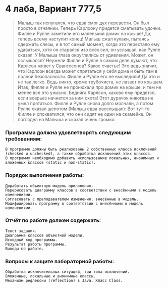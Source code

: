 # 4 лаба, Вариант 777,5

>Малыш так испугался, что едва смог дух перевести. Он был просто в отчаянии. Теперь Карлсону придется сматывать удочки. Филле и Рулле заметили его маленький домик на крыше! Да, теперь всему наступит конец! Малыш сжал кулаки, пытаясь сдержать слезы, и в тот самый момент, когда это перестало ему удаваться, хотя он старался изо всех сил, он услышал, как Рулле сказал: У Малыша глаза округлились от удивления. Может, он ослышался? Неужели Филле и Рулле в самом деле думают, что Карлсон живет у Свантесонов? Какое счастье! Это ведь значит, что Карлсон всегда может спрятаться у себя дома и быть там в полной безопасности. Филле и Рулле его не выследили! Да это и не так легко. Ведь никто, кроме трубочиста, не лазает по крышам. Итак, Филле и Рулле не пронюхали про домик на крыше, и тем не менее все это ужасно. Бедняга Карлсон, каково ему придется, если всерьез начнется за ним охота! Этот дурачок никогда не умел прятаться. Филле и Рулле снова долго молчали, а потом Рулле сказал шепотом (Малыш едва расслышал): Вот тут-то Филле и спохватился, что они сидят не одни на скамейке. Он поглядел на Малыша и сказал очень громко:

### Программа должна удовлетворять следующим требованиям:

    В программе должны быть реализованы 2 собственных класса исключений (checked и unchecked), а также обработка исключений этих классов.
    В программу необходимо добавить использование локальных, анонимных и вложенных классов (static и non-static).

### Порядок выполнения работы:

    Доработать объектную модель приложения.
    Перерисовать диаграмму классов в соответствии с внесёнными в модель изменениями.
    Согласовать с преподавателем изменения, внесённые в модель.
    Модифицировать программу в соответствии с внесёнными в модель изменениями.

### Отчёт по работе должен содержать:

    Текст задания.
    Диаграмма классов объектной модели.
    Исходный код программы.
    Результат работы программы.
    Выводы по работе.

### Вопросы к защите лабораторной работы:

    Обработка исключительных ситуаций, три типа исключений.
    Вложенные, локальные и анонимные классы.
    Механизм рефлексии (reflection) в Java. Класс Class.

